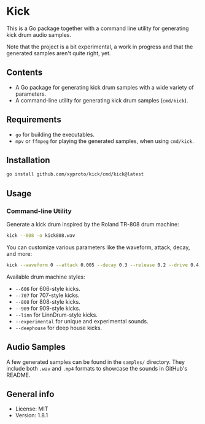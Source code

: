 
# Kick

This is a Go package together with a command line utility for generating kick drum audio samples.

Note that the project is a bit experimental, a work in progress and that the generated samples aren't quite right, yet.

## Contents

- A Go package for generating kick drum samples with a wide variety of parameters.
- A command-line utility for generating kick drum samples (`cmd/kick`).

## Requirements

* `go` for building the executables.
* `mpv` or `ffmpeg` for playing the generated samples, when using `cmd/kick`.

## Installation

```sh
go install github.com/xyproto/kick/cmd/kick@latest
```

## Usage

### Command-line Utility

Generate a kick drum inspired by the Roland TR-808 drum machine:

```bash
kick --808 -o kick808.wav
```

You can customize various parameters like the waveform, attack, decay, and more:

```bash
kick --waveform 0 --attack 0.005 --decay 0.3 --release 0.2 --drive 0.4 --o custom_kick.wav
```

Available drum machine styles:

- `--606` for 606-style kicks.
- `--707` for 707-style kicks.
- `--808` for 808-style kicks.
- `--909` for 909-style kicks.
- `--linn` for LinnDrum-style kicks.
- `--experimental` for unique and experimental sounds.
- `--deephouse` for deep house kicks.

## Audio Samples

A few generated samples can be found in the `samples/` directory. They include both `.wav` and `.mp4` formats to showcase the sounds in GitHub's README.

## General info

* License: MIT
* Version: 1.8.1
